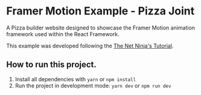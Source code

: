 # Framer Motion Example - Pizza Joint

A Pizza builder website designed to showcase the Framer Motion animation framework used within the React Framework.

This example was developed following the [The Net Ninja's Tutorial](https://www.youtube.com/playlist?list=PL4cUxeGkcC9iHDnQfTHEVVceOEBsOf07i).

## How to run this project.

1. Install all dependencies with `yarn` or `npm install`
2. Run the project in development mode: `yarn dev` or `npm run dev`
